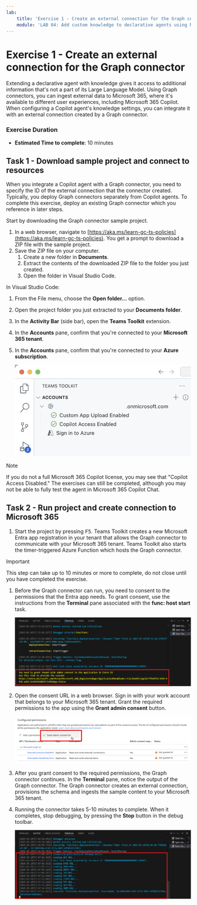 ```yaml
---
lab:
    title: 'Exercise 1 - Create an external connection for the Graph connector'
    module: 'LAB 04: Add custom knowledge to declarative agents using Microsoft Graph connectors and Visual Studio Code'
---
```


# Exercise 1 - Create an external connection for the Graph connector

Extending a declarative agent with knowledge gives it access to additional information that's not a part of its Large Language Model. Using Graph connectors, you can ingest external data to Microsoft 365, where it's available to different user experiences, including Microsoft 365 Copilot. When configuring a Copilot agent's knowledge settings, you can integrate it with an external connection created by a Graph connector.

### Exercise Duration

- **Estimated Time to complete**: 10 minutes

## Task 1 - Download sample project and connect to resources

When you integrate a Copilot agent with a Graph connector, you need to specify the ID of the external connection that the connector created. Typically, you deploy Graph connectors separately from Copilot agents. To complete this exercise, deploy an existing Graph connector which you reference in later steps.

Start by downloading the Graph connector sample project.

1. In a web browser, navigate to [https://aka.ms/learn-gc-ts-policies](https://aka.ms/learn-gc-ts-policies). You get a prompt to download a ZIP file with the sample project.
1. Save the ZIP file on your computer.
    1. Create a new folder in **Documents**.
    1. Extract the contents of the downloaded ZIP file to the folder you just created.
    1. Open the folder in Visual Studio Code.

In Visual Studio Code:

1. From the File menu, choose the **Open folder...** option.
1. Open the project folder you just extracted to your **Documents folder**.
1. In the **Activity Bar** (side bar), open the **Teams Toolkit** extension.
1. In the **Accounts** pane, confirm that you're connected to your **Microsoft 365 tenant**.
1. In the **Accounts** pane, confirm that you're connected to your **Azure subscription**.

    ![Screenshot of Teams Toolkit showing signed in accounts.](../media/LAB_04/3-teams-toolkit-accounts.png)

> [!NOTE]
> If you do not a full Microsoft 365 Copilot license, you may see that "Copilot Access Disabled." The exercises can still be completed, although you may not be able to fully test the agent in Microsoft 365 Copilot Chat.

## Task 2 - Run project and create connection to Microsoft 365

1. Start the project by pressing <kbd>F5</kbd>. Teams Toolkit creates a new Microsoft Entra app registration in your tenant that allows the Graph connector to communicate with your Microsoft 365 tenant. Teams Toolkit also starts the timer-triggered Azure Function which hosts the Graph connector.

> [!IMPORTANT]
> This step can take up to 10 minutes or more to complete, do not close until you have completed the exercise.

1. Before the Graph connector can run, you need to consent to the permissions that the Entra app needs. To grant consent, use the instructions from the **Terminal** pane associated with the **func: host start** task.

    ![Screenshot of Visual Studio Code showing the permissions consent message.](../media/LAB_04/3-consent-message.png)

1. Open the consent URL in a web browser. Sign in with your work account that belongs to your Microsoft 365 tenant. Grant the required permissions to the app using the **Grant admin consent** button.

    ![Screenshot of the Microsoft Entra ID portal where a user can grant consent.](../media/LAB_04/3-consent-microsoft-entra-id.png)

1. After you grant consent to the required permissions, the Graph connector continues. In the **Terminal** pane, notice the output of the Graph connector. The Graph connector creates an external connection, provisions the schema and ingests the sample content to your Microsoft 365 tenant.
1. Running the connector takes 5-10 minutes to complete. When it completes, stop debugging, by pressing the **Stop** button in the debug toolbar.

    ![Screenshot of Visual Studio Code terminal with Graph connector output.](../media/LAB_04/3-connector-done.png)
